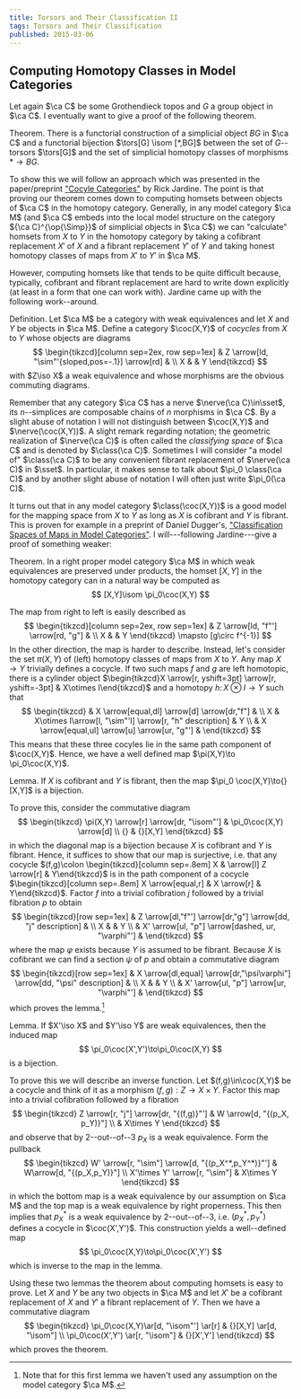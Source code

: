```yaml
---
title: Torsors and Their Classification II
tags: Torsors and Their Classification
published: 2015-03-06
---
```


## Computing Homotopy Classes in Model Categories

Let again $\ca C$ be some Grothendieck topos and $G$ a group object in $\ca
C$. I eventually want to give a proof of the following theorem.

Theorem. There is a functorial construction of a simplicial object $BG$ in $\ca C$ and a
functorial bijection $\tors[G] \isom [*,BG]$ between the set of $G$--torsors
$\tors[G]$ and the set of simplicial homotopy classes of morphisms $*\to BG$.

To show this we will follow an approach which was presented in the
paper/preprint ["Cocyle Categories"](http://www.math.uiuc.edu/K-theory/0782/) by
Rick Jardine. The point is that proving our theorem comes down to computing
homsets between objects of $\ca C$ in the homotopy category. Generally, in any
model category $\ca M$ (and $\ca C$ embeds into the local model structure on the
category ${\ca C}^{\op{\Simp}}$ of simplicial objects in $\ca C$) we can
"calculate" homsets from $X$ to $Y$ in the homotopy category by taking a
cofibrant replacement $X'$ of $X$ and a fibrant replacement $Y'$ of $Y$ and
taking honest homotopy classes of maps from $X'$ to $Y'$ in $\ca M$.

However, computing homsets like that tends to be quite difficult because,
typically, cofibrant and fibrant replacement are hard to write down explicitly
(at least in a form that one can work with). Jardine came up with the following
work--around.

Definition. Let $\ca M$ be a category with weak equivalences and let $X$ and $Y$ be objects
in $\ca M$. Define a category $\coc(X,Y)$ of *cocycles* from $X$ to $Y$ whose
objects are diagrams
$$
\begin{tikzcd}[column sep=2ex, row sep=1ex]
& Z \arrow[ld, "\sim"'{sloped,pos=-.1}] \arrow[rd] & \\
X & & Y
\end{tikzcd}
$$
with $Z\iso X$ a weak equivalence and whose morphisms are the obvious commuting
diagrams.

Remember that any category $\ca C$ has a nerve $\nerve(\ca C)\in\sset$, its
$n$--simplices are composable chains of $n$ morphisms in $\ca C$. By a slight
abuse of notation I will not distinguish between $\coc(X,Y)$ and
$\nerve(\coc(X,Y))$. A slight remark regarding notation; the geometric
realization of $\nerve(\ca C)$ is often called the *classifying space* of $\ca
C$ and is denoted by $\class(\ca C)$. Sometimes I will consider "a model of"
$\class(\ca C)$ to be any convenient fibrant replacement of $\nerve(\ca C)$ in
$\sset$. In particular, it makes sense to talk about $\pi_0 \class(\ca C)$ and
by another slight abuse of notation I will often just write $\pi_0(\ca C)$.

It turns out that in any model category $\class(\coc(X,Y))$ is a good model for
the mapping space from $X$ to $Y$ as long as $X$ is cofibrant and $Y$ is
fibrant. This is proven for example in a preprint of Daniel Dugger's,
["Classification Spaces of Maps in Model Categories"](http://pages.uoregon.edu/ddugger/class.pdf).
I will---following Jardine---give a proof of something weaker:

Theorem. In a right proper model category $\ca M$ in which weak equivalences are
preserved under products, the homset $[X,Y]$ in the homotopy category can in a
natural way be computed as
$$
[X,Y]\isom \pi_0\coc(X,Y)
$$

The map from right to left is easily described as
$$
\begin{tikzcd}[column sep=2ex, row sep=1ex]
& Z \arrow[ld, "f"'] \arrow[rd, "g"] & \\
X & & Y
\end{tikzcd} \mapsto [g\circ f^{-1}]
$$
In the other direction, the map is harder to describe. Instead, let's consider
the set $\pi(X,Y)$ of (left) homotopy classes of maps from $X$ to $Y$. Any map
$X\to Y$ trivially defines a cocycle. If two such maps $f$ and $g$ are left
homotopic, there is a cylinder object $\begin{tikzcd}X \arrow[r, yshift=3pt]
\arrow[r, yshift=-3pt] & X\otimes I\end{tikzcd}$ and a homotopy $h\colon X\otimes
I\to Y$ such that
$$
\begin{tikzcd}
& X \arrow[equal,dl] \arrow[d] \arrow[dr,"f"] & \\
X & X\otimes I\arrow[l, "\sim"'l] \arrow[r, "h" description] & Y \\
& X \arrow[equal,ul] \arrow[u] \arrow[ur, "g"'] &
\end{tikzcd}
$$
This means that these three cocyles lie in the same path component of
$\coc(X,Y)$. Hence, we have a well defined map $\pi(X,Y)\to \pi_0\coc(X,Y)$.

Lemma. If $X$ is cofibrant and $Y$ is fibrant, then the map $\pi_0 \coc(X,Y)\to{} [X,Y]$
is a bijection.

To prove this, consider the commutative diagram
$$
\begin{tikzcd}
\pi(X,Y) \arrow[r] \arrow[dr, "\isom"'] & \pi_0\coc(X,Y) \arrow[d] \\
{} & {}[X,Y]
\end{tikzcd}
$$
in which the diagonal map is a bijection because $X$ is cofibrant and $Y$ is
fibrant. Hence, it suffices to show that our map is surjective, i.e. that any
cocycle $(f,g)\colon \begin{tikzcd}[column sep=.8em] X & \arrow[l] Z \arrow[r] & Y\end{tikzcd}$
is in the path component of a cocycle $\begin{tikzcd}[column sep=.8em] X \arrow[equal,r] & X
\arrow[r] & Y\end{tikzcd}$. Factor $f$ into a trivial cofibration $j$ followed by a
trivial fibration $p$ to obtain
$$
\begin{tikzcd}[row sep=1ex]
& Z \arrow[dl,"f"'] \arrow[dr,"g"] \arrow[dd, "j" description] & \\
X & & Y \\
& X' \arrow[ul, "p"] \arrow[dashed, ur, "\varphi"'] &
\end{tikzcd}
$$
where the map $\varphi$ exists because $Y$ is assumed to be fibrant. Because $X$
is cofibrant we can find a section $\psi$ of $p$ and obtain a commutative
diagram
$$
\begin{tikzcd}[row sep=1ex]
& X \arrow[dl,equal] \arrow[dr,"\psi\varphi"] \arrow[dd, "\psi" description] & \\
X & & Y \\
& X' \arrow[ul, "p"] \arrow[ur, "\varphi"'] &
\end{tikzcd}
$$
which proves the lemma.[^1]

Lemma. If $X'\iso X$ and $Y'\iso Y$ are weak equivalences, then the induced map
$$
\pi_0\coc(X',Y')\to\pi_0\coc(X,Y)
$$
is a bijection.

To prove this we will describe an inverse function. Let $(f,g)\in\coc(X,Y)$ be
a cocycle and think of it as a morphism $(f,g): Z\to X\times Y$. Factor this
map into a trivial cofibration followed by a fibration
$$
\begin{tikzcd}
Z \arrow[r, "j"] \arrow[dr, "{(f,g)}"'] & W \arrow[d, "{(p_X, p_Y)}"] \\
& X\times Y
\end{tikzcd}
$$
and observe that by 2--out--of--3 $p_X$ is a weak equivalence. Form the pullback
$$
\begin{tikzcd}
W' \arrow[r, "\sim"] \arrow[d, "{(p_X^*,p_Y^*)}"'] & W\arrow[d, "{(p_X,p_Y)}"] \\
X'\times Y' \arrow[r, "\sim"] & X\times Y
\end{tikzcd}
$$
in which the bottom map is a weak equivalence by our assumption on $\ca M$ and
the top map is a weak equivalence by right properness. This then implies that
$p_X^*$ is a weak equivalence by 2--out--of--3, i.e. $(p_X^*,p_Y^*)$ defines a
cocycle in $\coc(X',Y')$. This construction yields a well--defined map
$$
\pi_0\coc(X,Y)\to\pi_0\coc(X',Y')
$$
which is inverse to the map in the lemma.

Using these two lemmas the theorem about computing homsets is easy to prove. Let
$X$ and $Y$ be any two objects in $\ca M$ and let $X'$ be a cofibrant
replacement of $X$ and $Y'$ a fibrant replacement of $Y$. Then we have a
commutative diagram
$$
\begin{tikzcd}
\pi_0\coc(X,Y)\ar[d, "\isom"'] \ar[r] & {}[X,Y] \ar[d, "\isom"] \\
\pi_0\coc(X',Y') \ar[r, "\isom"] & {}[X',Y']
\end{tikzcd}
$$
which proves the theorem.

[^1]: Note that for this first lemma we haven't used any assumption on the model
      category $\ca M$.

[^2]: This is a slight abuse of notation if compared to
      [the previous post](torsors.html). There, I have only defined torsors for
      discrete simplicial objects. The definition for nondiscrete ones is more
      complicated.
